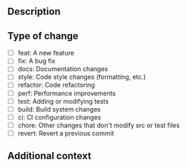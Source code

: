 ## Description

<!-- Describe your changes -->

## Type of change

<!-- Please use a conventional commit type as the PR title (feat: , fix: , docs: , etc.) -->

- [ ] feat: A new feature
- [ ] fix: A bug fix
- [ ] docs: Documentation changes
- [ ] style: Code style changes (formatting, etc.)
- [ ] refactor: Code refactoring
- [ ] perf: Performance improvements
- [ ] test: Adding or modifying tests
- [ ] build: Build system changes
- [ ] ci: CI configuration changes
- [ ] chore: Other changes that don't modify src or test files
- [ ] revert: Revert a previous commit

## Additional context

<!-- Any other information that would be useful -->
